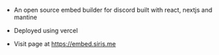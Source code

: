 - An open source embed builder for discord built with react, nextjs and mantine

- Deployed using vercel

- Visit page at https://embed.siris.me